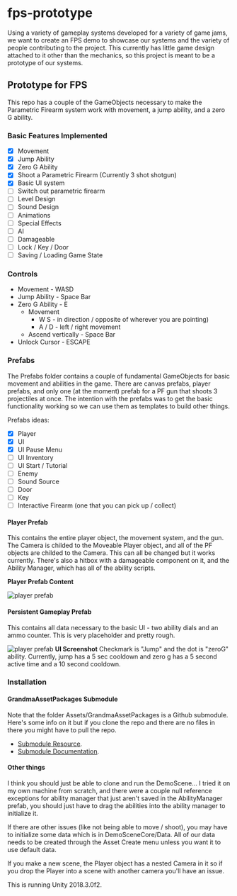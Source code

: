 # fps-prototype
Using a variety of gameplay systems developed for a variety of game jams, we want to create an FPS demo to showcase our systems and the variety of people contributing to the project. This currently has little game design attached to it other than the mechanics, so this project is meant to be a prototype of our systems.

## Prototype for FPS
This repo has a couple of the GameObjects necessary to make the Parametric Firearm system work with movement, a jump ability, and a zero G ability.

### Basic Features Implemented
- [x] Movement
- [x] Jump Ability
- [x] Zero G Ability
- [x] Shoot a Parametric Firearm (Currently 3 shot shotgun)
- [x] Basic UI system
- [ ] Switch out parametric firearm
- [ ] Level Design
- [ ] Sound Design
- [ ] Animations
- [ ] Special Effects
- [ ] AI
- [ ] Damageable
- [ ] Lock / Key / Door
- [ ] Saving / Loading Game State

### Controls
- Movement - WASD
- Jump Ability - Space Bar
- Zero G Ability - E
   - Movement
     - W S - in direction / opposite of wherever you are pointing)
     - A / D - left / right movement
   - Ascend vertically - Space Bar
- Unlock Cursor - ESCAPE

### Prefabs
The Prefabs folder contains a couple of fundamental GameObjects for basic movement and abilities in the game. There are canvas prefabs, player prefabs, and only one (at the moment) prefab for a PF gun that shoots 3 projectiles at once. The intention with the prefabs was to get the basic functionality working so we can use them as templates to build other things. 

Prefabs ideas:
- [x] Player
- [x] UI
- [x] UI Pause Menu
- [ ] UI Inventory
- [ ] UI Start / Tutorial
- [ ] Enemy
- [ ] Sound Source
- [ ] Door
- [ ] Key
- [ ] Interactive Firearm (one that you can pick up / collect)

#### Player Prefab
This contains the entire player object, the movement system, and the gun. The Camera is childed to the Moveable Player object, and all of the PF objects are childed to the Camera. This can all be changed but it works currently. There's also a hitbox with a damageable component on it, and the Ability Manager, which has all of the ability scripts.

**Player Prefab Content**

![player prefab](https://user-images.githubusercontent.com/25305809/53062278-4f2f2180-348e-11e9-8a87-4c585f7d66d8.png)

#### Persistent Gameplay Prefab
This contains all data necessary to the basic UI - two ability dials and an ammo counter. This is very placeholder and pretty rough.

![player prefab](https://user-images.githubusercontent.com/25305809/53062287-56eec600-348e-11e9-8124-c5b9cc905bdd.png)
**UI Screenshot**
Checkmark is "Jump" and the dot is "zeroG" ability. Currently, jump has a 5 sec cooldown and zero g has a 5 second active time and a 10 second cooldown.

### Installation

#### GrandmaAssetPackages Submodule
Note that the folder Assets/GrandmaAssetPackages is a Github submodule. Here's some info on it but if you clone the repo and there are no files in there you might have to pull the repo. 

- [Submodule Resource](https://gist.github.com/gitaarik/8735255).
- [Submodule Documentation](https://git-scm.com/book/en/v2/Git-Tools-Submodules).

#### Other things
I think you should just be able to clone and run the DemoScene... I tried it on my own machine from scratch, and there were a couple null reference exceptions for ability manager that just aren't saved in the AbilityManager prefab, you should just have to drag the abilities into the ability manager to initialize it. 

If there are other issues (like not being able to move / shoot), you may have to initialize some data which is in DemoSceneCore/Data. All of our data needs to be created through the Asset Create menu unless you want it to use default data.

If you make a new scene, the Player object has a nested Camera in it so if you drop the Player into a scene with another camera you'll have an issue.

This is running Unity 2018.3.0f2. 
